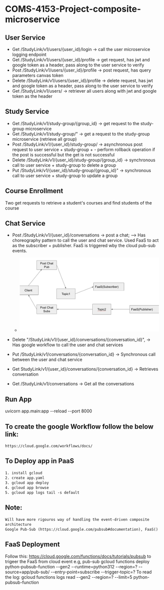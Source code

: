 # COMS-4153-Project-composite-microservice
## User Service
- Get /StudyLink/v1/users/{user_id}/login  → call the user microservice logging endpoint
- Get  /StudyLink/v1/users/{user_id}/profile → get request, has jwt and google token as a header, pass along to the user service to verify
- Post /StudyLink/v1/users/{user_id}/profile → post request, has query parameters canvas token
- Delete /StudyLink/v1/users/{user_id}/profile → delete request, has  jwt and google token as a header, pass along to the user service to verify
- Get /StudyLink/v1/users/ → retriever all users along with jwt and google token as the header

## Study Service
- Get /StudyLink/v1/study-group/{group_id}  → get request to the study-group microservice
- Get /StudyLink/v1/study-group/" → get a request to the study-group microservice (retrieve all group)
- Post /StudyLink/v1/{user_id}/study-group/ → asynchronous post request to user service + study-group + - perform rollback operation if the post is successful but the get is not successful
- Delete /StudyLink/v1/{user_id}/study-group/{group_id} → synchronous call to user service + study-group to delete a group
- Put /StudyLink/v1/{user_id}/study-group/{group_id}" → synchronous call to user service + study-group to update a group

## Course Enrollment
Two get requests to retrieve a student's courses and find students of the course

## Chat Service
- Post /StudyLink/v1/{user_id}/conversations → post a chat; --> Has choreography pattern to call the user and chat service. Used FaaS to act as the subscriber + publisher. FaaS is triggered wby the cloud pub-sub events.
    - ![Pub Sub Implementations!](images/pub-sub.png)

- Delete "/StudyLink/v1/{user_id}/conversations/{conversation_id}", → Has google workflow to call the user and chat services
- Put /StudyLink/v1/conversations/{conversation_id} → Synchronous call between the user and chat service
- Get StudyLink/v1/{user_id}/conversations/{conversation_id} → Retrieves conversation
- Get /StudyLink/v1/conversations → Get all the conversations

## Run App
uvicorn app.main:app --reload --port 8000
## To create the google Workflow follow the below link:
    https://cloud.google.com/workflows/docs/
## To Deploy app in PaaS
    1. install gcloud
    2. create app.yaml 
    3. gcloud app deploy
    4. gcloud app browse
    5. gcloud app logs tail -s default  
## Note:
    Will have more rigouros way of handling the event-driven composite architecture
    Google Pub-Sub (https://cloud.google.com/pubsub#documentation), FaaS()
## FaaS Deployment
Follow this: https://cloud.google.com/functions/docs/tutorials/pubsub to trigeer the FaaS from cloud event e.g, pub-sub
 gcloud functions deploy python-pubsub-function --gen2 --runtime=python312 --region=? --source=app/pub-sub/ --entry-point=subscribe --trigger-topic=?
 To read the log: gcloud functions logs read  --gen2 --region=? --limit=5 python-pubsub-function

